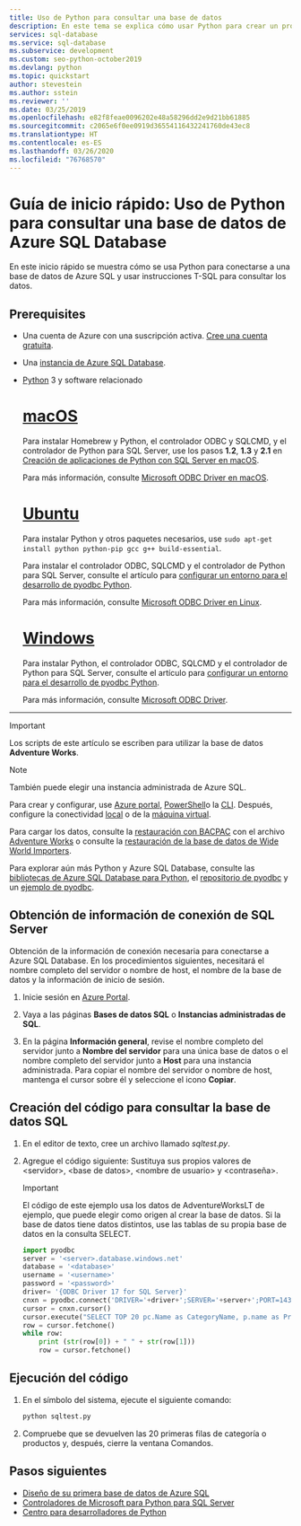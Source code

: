 ```yaml
---
title: Uso de Python para consultar una base de datos
description: En este tema se explica cómo usar Python para crear un programa que se conecta a una base de datos de Azure SQL y realiza consultas mediante instrucciones Transact-SQL.
services: sql-database
ms.service: sql-database
ms.subservice: development
ms.custom: seo-python-october2019
ms.devlang: python
ms.topic: quickstart
author: stevestein
ms.author: sstein
ms.reviewer: ''
ms.date: 03/25/2019
ms.openlocfilehash: e82f8feae0096202e48a58296dd2e9d21bb61885
ms.sourcegitcommit: c2065e6f0ee0919d36554116432241760de43ec8
ms.translationtype: HT
ms.contentlocale: es-ES
ms.lasthandoff: 03/26/2020
ms.locfileid: "76768570"
---
```

# <a name="quickstart-use-python-to-query-an-azure-sql-database"></a>Guía de inicio rápido: Uso de Python para consultar una base de datos de Azure SQL Database

En este inicio rápido se muestra cómo se usa Python para conectarse a una base de datos de Azure SQL y usar instrucciones T-SQL para consultar los datos.

## <a name="prerequisites"></a>Prerequisites

- Una cuenta de Azure con una suscripción activa. [Cree una cuenta gratuita](https://azure.microsoft.com/free/?ref=microsoft.com&utm_source=microsoft.com&utm_medium=docs&utm_campaign=visualstudio).
- Una [instancia de Azure SQL Database](sql-database-single-database-get-started.md).
- [Python](https://python.org/downloads) 3 y software relacionado

  # <a name="macos"></a>[macOS](#tab/macos)

  Para instalar Homebrew y Python, el controlador ODBC y SQLCMD, y el controlador de Python para SQL Server, use los pasos **1.2**, **1.3** y **2.1** en [Creación de aplicaciones de Python con SQL Server en macOS](https://www.microsoft.com/sql-server/developer-get-started/python/mac/).

  Para más información, consulte [Microsoft ODBC Driver en macOS](/sql/connect/odbc/linux-mac/installing-the-microsoft-odbc-driver-for-sql-server).

  # <a name="ubuntu"></a>[Ubuntu](#tab/ubuntu)

  Para instalar Python y otros paquetes necesarios, use `sudo apt-get install python python-pip gcc g++ build-essential`.

  Para instalar el controlador ODBC, SQLCMD y el controlador de Python para SQL Server, consulte el artículo para [configurar un entorno para el desarrollo de pyodbc Python](/sql/connect/python/pyodbc/step-1-configure-development-environment-for-pyodbc-python-development#linux).

  Para más información, consulte [Microsoft ODBC Driver en Linux](/sql/connect/odbc/linux-mac/installing-the-microsoft-odbc-driver-for-sql-server).

  # <a name="windows"></a>[Windows](#tab/windows)

  Para instalar Python, el controlador ODBC, SQLCMD y el controlador de Python para SQL Server, consulte el artículo para [configurar un entorno para el desarrollo de pyodbc Python](/sql/connect/python/pyodbc/step-1-configure-development-environment-for-pyodbc-python-development#windows).

  Para más información, consulte [Microsoft ODBC Driver](/sql/connect/odbc/microsoft-odbc-driver-for-sql-server).

---

> [!IMPORTANT]
> Los scripts de este artículo se escriben para utilizar la base de datos **Adventure Works**.

> [!NOTE]
> También puede elegir una instancia administrada de Azure SQL.
>
> Para crear y configurar, use [Azure portal](sql-database-managed-instance-get-started.md), [PowerShell](scripts/sql-database-create-configure-managed-instance-powershell.md)o la [CLI](https://medium.com/azure-sqldb-managed-instance/working-with-sql-managed-instance-using-azure-cli-611795fe0b44). Después, configure la conectividad [local](sql-database-managed-instance-configure-p2s.md) o de la [máquina virtual](sql-database-managed-instance-configure-vm.md).
>
> Para cargar los datos, consulte la [restauración con BACPAC](sql-database-import.md) con el archivo [Adventure Works](https://github.com/Microsoft/sql-server-samples/tree/master/samples/databases/adventure-works) o consulte la [restauración de la base de datos de Wide World Importers](sql-database-managed-instance-get-started-restore.md).

Para explorar aún más Python y Azure SQL Database, consulte las [bibliotecas de Azure SQL Database para Python](/python/api/overview/azure/sql), el [repositorio de pyodbc](https://github.com/mkleehammer/pyodbc/wiki/) y un [ejemplo de pyodbc](https://github.com/mkleehammer/pyodbc/wiki/Getting-started).

## <a name="get-sql-server-connection-information"></a>Obtención de información de conexión de SQL Server

Obtención de la información de conexión necesaria para conectarse a Azure SQL Database. En los procedimientos siguientes, necesitará el nombre completo del servidor o nombre de host, el nombre de la base de datos y la información de inicio de sesión.

1. Inicie sesión en [Azure Portal](https://portal.azure.com/).

2. Vaya a las páginas **Bases de datos SQL** o **Instancias administradas de SQL**.

3. En la página **Información general**, revise el nombre completo del servidor junto a **Nombre del servidor** para una única base de datos o el nombre completo del servidor junto a **Host** para una instancia administrada. Para copiar el nombre del servidor o nombre de host, mantenga el cursor sobre él y seleccione el icono **Copiar**.

## <a name="create-code-to-query-your-sql-database"></a>Creación del código para consultar la base de datos SQL 

1. En el editor de texto, cree un archivo llamado *sqltest.py*.  
   
1. Agregue el código siguiente: Sustituya sus propios valores de \<servidor>, \<base de datos>, \<nombre de usuario> y \<contraseña>.
   
   >[!IMPORTANT]
   >El código de este ejemplo usa los datos de AdventureWorksLT de ejemplo, que puede elegir como origen al crear la base de datos. Si la base de datos tiene datos distintos, use las tablas de su propia base de datos en la consulta SELECT. 
   
   ```python
   import pyodbc
   server = '<server>.database.windows.net'
   database = '<database>'
   username = '<username>'
   password = '<password>'
   driver= '{ODBC Driver 17 for SQL Server}'
   cnxn = pyodbc.connect('DRIVER='+driver+';SERVER='+server+';PORT=1433;DATABASE='+database+';UID='+username+';PWD='+ password)
   cursor = cnxn.cursor()
   cursor.execute("SELECT TOP 20 pc.Name as CategoryName, p.name as ProductName FROM [SalesLT].[ProductCategory] pc JOIN [SalesLT].[Product] p ON pc.productcategoryid = p.productcategoryid")
   row = cursor.fetchone()
   while row:
       print (str(row[0]) + " " + str(row[1]))
       row = cursor.fetchone()
   ```
   

## <a name="run-the-code"></a>Ejecución del código

1. En el símbolo del sistema, ejecute el siguiente comando:

   ```cmd
   python sqltest.py
   ```

1. Compruebe que se devuelven las 20 primeras filas de categoría o productos y, después, cierre la ventana Comandos.

## <a name="next-steps"></a>Pasos siguientes

- [Diseño de su primera base de datos de Azure SQL](sql-database-design-first-database.md)
- [Controladores de Microsoft para Python para SQL Server](https://docs.microsoft.com/sql/connect/python/python-driver-for-sql-server/)
- [Centro para desarrolladores de Python](https://azure.microsoft.com/develop/python/?v=17.23h)

